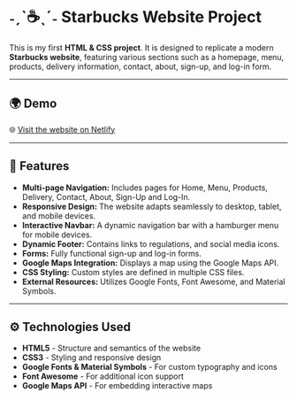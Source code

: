 # ˗ˏˋ☕ˎˊ˗ Starbucks Website Project

This is my first **HTML & CSS project**. It is designed to replicate a modern **Starbucks website**, featuring various sections such as a homepage, menu, products, delivery information, contact, about, sign-up, and log-in form.

---

## 🌍 Demo
🌐  [Visit the website on Netlify](https://star-bucks-website-copy-2132.netlify.app/)

---

## 🚀 Features

- **Multi-page Navigation:** Includes pages for Home, Menu, Products, Delivery, Contact, About, Sign-Up and Log-In.
- **Responsive Design:** The website adapts seamlessly to desktop, tablet, and mobile devices.
- **Interactive Navbar:** A dynamic navigation bar with a hamburger menu for mobile devices.
- **Dynamic Footer:** Contains links to regulations, and social media icons.
- **Forms:** Fully functional sign-up and log-in forms.
- **Google Maps Integration:** Displays a map using the Google Maps API.
- **CSS Styling:** Custom styles are defined in multiple CSS files.
- **External Resources:** Utilizes Google Fonts, Font Awesome, and Material Symbols.

---

## ⚙️ Technologies Used

- **HTML5** - Structure and semantics of the website
- **CSS3** - Styling and responsive design
- **Google Fonts & Material Symbols** - For custom typography and icons
- **Font Awesome** - For additional icon support
- **Google Maps API** - For embedding interactive maps

